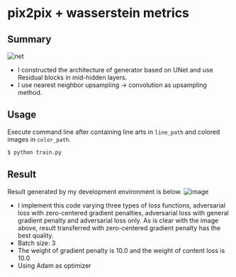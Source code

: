# pix2pix + wasserstein metrics

## Summary
![net](https://github.com/SerialLain3170/Line-to-Color/blob/master/Wasserstein/net.png)
- I constructed the architecture of generator based on UNet and use Residual blocks in mid-hidden layers.
- I use nearest neighbor upsampling -> convolution as upsampling method.

## Usage
Execute command line after containing line arts in `line_path` and colored images in `color_path`.
```py
$ python train.py
```

## Result
Result generated by my development environment is below.
![image](https://github.com/SerialLain3170/Line-to-Color/blob/master/Wasserstein/result.png)

- I implement this code varying three types of loss functions, adversarial loss with zero-centered gradient penalties, adversarial loss with general gradient penalty and adversarial loss only. As is clear with the image above, result transferred with zero-centered gradient penalty has the best quality.
- Batch size: 3
- The weight of gradient penalty is 10.0 and the weight of content loss is 10.0
- Using Adam as optimizer